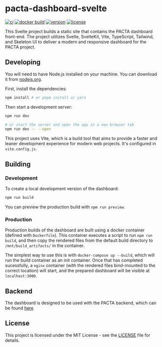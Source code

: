 # pacta-dashboard-svelte
[![ci](https://github.com/RMI-PACTA/pacta-dashboard-svelte/actions/workflows/ci.yml/badge.svg)](https://github.com/RMI-PACTA/pacta-dashboard-svelte/actions/workflows/ci.yml)
[![docker build](https://github.com/RMI-PACTA/pacta-dashboard-svelte/actions/workflows/docker.yml/badge.svg)](https://github.com/RMI-PACTA/pacta-dashboard-svelte/actions/workflows/docker.yml)
[![version](https://img.shields.io/github/package-json/v/rmi-pacta/pacta-dashboard-svelte)](https://github.com/RMI-PACTA/pacta-dashboard-svelte)
[![license](https://img.shields.io/github/license/rmi-pacta/pacta-dashboard-svelte)](https://github.com/RMI-PACTA/pacta-dashboard-svelte/blob/main/LICENSE.md)

This Svelte project builds a static site that contains the PACTA dashboard front-end. The project utilizes Svelte, SvelteKit, Vite, TypeScript, Tailwind, and Skeleton UI to deliver a modern and responsive dashboard for the PACTA project.

## Developing

You will need to have Node.js installed on your machine. You can download it from [nodejs.org](https://nodejs.org/).

First, install the dependencies:

```bash
npm install # or pnpm install or yarn
```

Then start a development server:

```bash
npm run dev

# or start the server and open the app in a new browser tab
npm run dev -- --open
```

This project uses Vite, which is a build tool that aims to provide a faster and leaner development experience for modern web projects. It's configured in `vite.config.js`.

## Building

### Development

To create a local development version of the dashboard:

```bash
npm run build
```

You can preview the production build with `npm run preview`.

### Production

Production builds of the dashboard are built using a docker container (defined with `Dockerfile`).
This container executes a script to run `npm run build`, and then copy the rendered files from the default build directory to `/mnt/build_artifacts/` in the container.

The simplest way to use this is with `docker-compose up --build`, which will run the build container as an init container.
Once that has completed sucessfully, a `nginx` container (with the rendered files bind-mounted to the correct location) will start, and the prepared dashboard will be visible at `localhost:3000`.

## Backend

The dashboard is designed to be used with the PACTA backend, which can be found [here](https://github.com/RMI-PACTA/workflow.pacta.dashboard)

## License

This project is licensed under the MIT License - see the [LICENSE](LICENSE.md) file for details.

